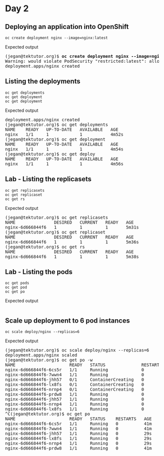 # Day 2

## Deploying an application into OpenShift
```
oc create deployment nginx --image=nginx:latest
```

Expected output
<pre>
(jegan@tektutor.org)$ <b>oc create deployment nginx --image=nginx:latest</b>
Warning: would violate PodSecurity "restricted:latest": allowPrivilegeEscalation != false (container "nginx" must set securityContext.allowPrivilegeEscalation=false), unrestricted capabilities (container "nginx" must set securityContext.capabilities.drop=["ALL"]), runAsNonRoot != true (pod or container "nginx" must set securityContext.runAsNonRoot=true), seccompProfile (pod or container "nginx" must set securityContext.seccompProfile.type to "RuntimeDefault" or "Localhost")
deployment.apps/nginx created
</pre>


## Listing the deployments
```
oc get deployments
oc get deployment
oc get deployment
```

Expected output
<pre>
deployment.apps/nginx created
(jegan@tektutor.org)$ oc get deployments
NAME    READY   UP-TO-DATE   AVAILABLE   AGE
nginx   1/1     1            1           4m52s
(jegan@tektutor.org)$ oc get deployment
NAME    READY   UP-TO-DATE   AVAILABLE   AGE
nginx   1/1     1            1           4m54s
(jegan@tektutor.org)$ oc get deploy
NAME    READY   UP-TO-DATE   AVAILABLE   AGE
nginx   1/1     1            1           4m56s
</pre>


## Lab - Listing the replicasets
```
oc get replicasets
oc get replicaset
oc get rs
```

Expected output
<pre>
(jegan@tektutor.org)$ oc get replicasets
NAME               DESIRED   CURRENT   READY   AGE
nginx-6d666844f6   1         1         1       5m31s
(jegan@tektutor.org)$ oc get replicaset
NAME               DESIRED   CURRENT   READY   AGE
nginx-6d666844f6   1         1         1       5m36s
(jegan@tektutor.org)$ oc get rs
NAME               DESIRED   CURRENT   READY   AGE
nginx-6d666844f6   1         1         1       5m38s
</pre>

## Lab - Listing the pods
```
oc get pods
oc get pod
oc get po
```

Expected output
<pre>
</pre>

## Scale up deployment to 6 pod instances
```
oc scale deploy/nginx --replicas=6
```

Expected output
<pre>
(jegan@tektutor.org)$ oc scale deploy/nginx --replicas=6
deployment.apps/nginx scaled
(jegan@tektutor.org)$ oc get po -w
NAME                     READY   STATUS              RESTARTS   AGE
nginx-6d666844f6-6cs5r   1/1     Running             0          40m
nginx-6d666844f6-7wwn4   1/1     Running             0          40m
nginx-6d666844f6-jhh57   0/1     ContainerCreating   0          2s
nginx-6d666844f6-lx8fs   0/1     ContainerCreating   0          2s
nginx-6d666844f6-nrnp4   0/1     ContainerCreating   0          2s
nginx-6d666844f6-prdw8   1/1     Running             0          40m
nginx-6d666844f6-jhh57   1/1     Running             0          8s
nginx-6d666844f6-nrnp4   1/1     Running             0          19s
nginx-6d666844f6-lx8fs   1/1     Running             0          24s
^C(jegan@tektutor.org)$ oc get po 
NAME                     READY   STATUS    RESTARTS   AGE
nginx-6d666844f6-6cs5r   1/1     Running   0          41m
nginx-6d666844f6-7wwn4   1/1     Running   0          41m
nginx-6d666844f6-jhh57   1/1     Running   0          29s
nginx-6d666844f6-lx8fs   1/1     Running   0          29s
nginx-6d666844f6-nrnp4   1/1     Running   0          29s
nginx-6d666844f6-prdw8   1/1     Running   0          41m
</pre>

